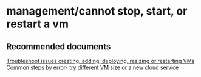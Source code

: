 <properties
	pageTitle="management/cannot stop, start, or restart a vm"
	description="management/cannot stop, start, or restart a vm"
	service="microsoft.compute"
	resource="virtualmachines"
	authors="aashu"
	displayOrder=""
	selfHelpType="generic"
	supportTopicIds="32411817"
	resourceTags="linux, redhat"
	productPesIds="15571"
	cloudEnvironments="public"
/>

# management/cannot stop, start, or restart a vm

## **Recommended documents**
[Troubleshoot issues creating, adding, deploying, resizing or restarting VMs](http://aka.ms/azCreateTroubleshoot)<br>
[Common steps by error- try different VM size or a new cloud service](https://azure.microsoft.com/documentation/articles/virtual-machines-windows-allocation-failure/#error-string-lookup)
